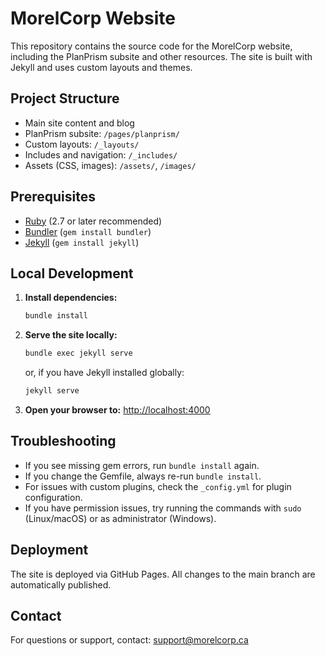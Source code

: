 # MorelCorp Website

This repository contains the source code for the MorelCorp website, including the PlanPrism subsite and other resources. The site is built with Jekyll and uses custom layouts and themes.

## Project Structure

- Main site content and blog
- PlanPrism subsite: `/pages/planprism/`
- Custom layouts: `/_layouts/`
- Includes and navigation: `/_includes/`
- Assets (CSS, images): `/assets/`, `/images/`

## Prerequisites

- [Ruby](https://www.ruby-lang.org/en/documentation/installation/) (2.7 or later recommended)
- [Bundler](https://bundler.io/) (`gem install bundler`)
- [Jekyll](https://jekyllrb.com/) (`gem install jekyll`)

## Local Development

1. **Install dependencies:**

   ```sh
   bundle install
   ```

2. **Serve the site locally:**

   ```sh
   bundle exec jekyll serve
   ```

   or, if you have Jekyll installed globally:

   ```sh
   jekyll serve
   ```

3. **Open your browser to:**
   [http://localhost:4000](http://localhost:4000)

## Troubleshooting

- If you see missing gem errors, run `bundle install` again.
- If you change the Gemfile, always re-run `bundle install`.
- For issues with custom plugins, check the `_config.yml` for plugin configuration.
- If you have permission issues, try running the commands with `sudo` (Linux/macOS) or as administrator (Windows).

## Deployment

The site is deployed via GitHub Pages. All changes to the main branch are automatically published.

## Contact

For questions or support, contact: [support@morelcorp.ca](mailto:support@morelcorp.ca)
